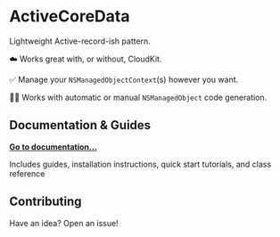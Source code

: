# ActiveCoreData

Lightweight Active-record-ish pattern.

☁️ Works great with, or without, CloudKit.

✅ Manage your `NSManagedObjectContext`(s) however you want.

👨‍💻 Works with automatic or manual `NSManagedObject` code generation.

## Documentation & Guides

**[Go to documentation...](https://activecoredata.readme.io)**

Includes guides, installation instructions, quick start tutorials, and class reference

## Contributing
Have an idea? Open an issue!

